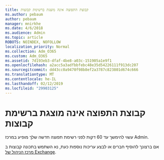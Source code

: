 ```yaml
---
title: קבוצת התפוצה אינה מוצגת ברשימת קבוצות
ms.author: pebaum
author: pebaum
manager: mnirkhe
ms.date: 4/6/2018
ms.audience: Admin
ms.topic: article
ROBOTS: NOINDEX, NOFOLLOW
localization_priority: Normal
ms.collection: Adm_O365
ms.custom: Adm_O365
ms.assetid: 7d193eb3-dfaf-4be8-a03c-151905a1e9f1
ms.openlocfilehash: a2acc5a3adfbbfebc48e35d54226111f913dc207
ms.sourcegitcommit: dd43cc0a9470f98b8ef2a3787c823801d674c666
ms.translationtype: MT
ms.contentlocale: he-IL
ms.lasthandoff: 02/12/2019
ms.locfileid: "29903125"
---
```

# <a name="distribution-group-not-showing-in-groups-list"></a>קבוצת התפוצה אינה מוצגת ברשימת קבוצות

עשוי להימשך עד 60 דקות לפני רשימת תפוצה חדשה שלך מופיע במרכז Admin.
  
אם ברצונך להוסיף חברים או לבצע עריכות נוספות כעת, נא השתמש בתכונה קבוצות ב [מרכז הניהול של Exchange](https://outlook.office365.com/ecp/?rfr=Admin_o365&amp;exsvurl=1).
  

